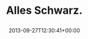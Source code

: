 ---
retweeted: false
source: <a href="http://flickr.com/services/twitter/" rel="nofollow">Flickr</a>
entities:
  hashtags: []
  symbols: []
  user_mentions: []
  urls:
  - url: http://t.co/ZWOnxuR99L
    expanded_url: http://flic.kr/u/2arqH5/aHsjJQa2tk
    display_url: flic.kr/u/2arqH5/aHsjJ…
    indices:
    - '15'
    - '37'
display_text_range:
- '0'
- '37'
favorite_count: '0'
id_str: '383569382712303616'
truncated: false
retweet_count: '0'
id: '383569382712303616'
possibly_sensitive: false
created_at: Fri Sep 27 12:30:41 +0000 2013
favorited: false
full_text: Alles Schwarz.
lang: de
quote_url: http://flic.kr/u/2arqH5/aHsjJQa2tk
tags:
- pesos/twitter
date: '2013-09-27T12:30:41+00:00'
src: https://twitter.com/bascht/status/383569382712303616
original_url: https://twitter.com/bascht/status/383569382712303616
type: twitter_tweet
text: Alles Schwarz.
title: 'Alles Schwarz.

  '

---